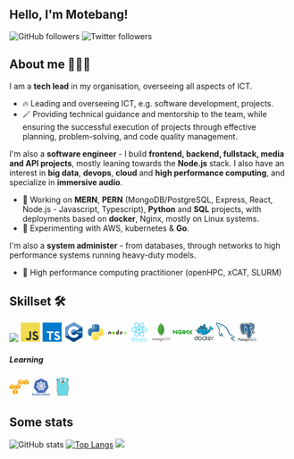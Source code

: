 ## Hello, I'm Motebang!

![GitHub followers](https://img.shields.io/github/followers/lebusa?style=social)
![Twitter followers](https://img.shields.io/twitter/follow/sirfongfong?style=social)

## About me 👨🏽‍💻    

I am a **tech lead** in my organisation, overseeing all aspects of ICT.
-  🔥 Leading and overseeing ICT, e.g. software development, projects.
-  🪄 Providing technical guidance and mentorship to the team, while ensuring the successful execution of projects through effective planning, problem-solving, and code quality management.

I'm also a **software engineer** - I build **frontend, backend, fullstack, media and API projects**, mostly leaning towards the **Node.js** stack. I also have an interest in **big data**, **devops**, **cloud** and **high performance computing**, and specialize in **immersive audio**.

- 🔭 Working on **MERN**, **PERN** (MongoDB/PostgreSQL, Express, React, Node.js - Javascript, Typescript), **Python** and **SQL** projects, with deployments based on **docker**, Nginx, mostly on Linux systems.
- 🌱 Experimenting with AWS, kubernetes &amp; **Go**.

I'm also a **system administer** - from databases, through networks to high performance systems running heavy-duty models.
- 🚀 High performance computing practitioner (openHPC, xCAT, SLURM)


## Skillset 🛠️
<img src="https://img.icons8.com/ios/35/000000/audio-wave--v2.png"/> <img src="https://github.com/devicons/devicon/blob/master/icons/javascript/javascript-original.svg" alt="JavaScript"  height="35" /> <img src="https://github.com/devicons/devicon/blob/master/icons/typescript/typescript-original.svg" alt="TypeScript"  height="35" /> <img src="https://github.com/devicons/devicon/blob/master/icons/cplusplus/cplusplus-original.svg" alt="C++"  height="35" />  <img src="https://github.com/devicons/devicon/blob/master/icons/python/python-original.svg" alt="Python"  height="35" /> <img src="https://github.com/devicons/devicon/blob/master/icons/nodejs/nodejs-original-wordmark.svg" alt="Node.js"  height="35" /> <img src="https://github.com/devicons/devicon/blob/master/icons/react/react-original-wordmark.svg" alt="React.js"  height="35" /> <img src="https://github.com/devicons/devicon/blob/master/icons/mongodb/mongodb-original-wordmark.svg" alt="mongodb" height="35" />  <img src="https://github.com/devicons/devicon/blob/master/icons/nginx/nginx-original.svg" alt="nginx" height="35" /> <img src="https://github.com/devicons/devicon/blob/master/icons/docker/docker-original-wordmark.svg" alt="docker" height="35" /> <img src="https://github.com/devicons/devicon/blob/master/icons/mysql/mysql-plain.svg" alt="docker" height="35" /> <img src="https://github.com/devicons/devicon/blob/master/icons/postgresql/postgresql-original-wordmark.svg" alt="postgresql" height="35" />


##### Learning
 <img src="https://github.com/devicons/devicon/blob/master/icons/amazonwebservices/amazonwebservices-original.svg" alt="AWS" height="35" />  <img src="https://github.com/devicons/devicon/blob/master/icons/kubernetes/kubernetes-plain-wordmark.svg" alt="kubernetes" height="35" />   <img src="https://github.com/devicons/devicon/blob/master/icons/go/go-original.svg" alt="golang" height="35" /> 


## Some stats

![GitHub stats](https://github-readme-stats.vercel.app/api?username=lebusa&show_icons=true&title_color=000000) [![Top Langs](https://github-readme-stats.vercel.app/api/top-langs/?username=lebusa&layout=compact)](https://github.com/lebusa/github-readme-stats) <img src="https://c.tenor.com/IoooQf-AFnUAAAAM/code-programmer.gif" height="100" />


<!--
**lebusa/lebusa** is a ✨ _special_ ✨ repository because its `README.md` (this file) appears on your GitHub profile.

Here are some ideas to get you started:

- 🔭 I’m currently working on ...
- 🌱 I’m currently learning ...
- 👯 I’m looking to collaborate on ...
- 🤔 I’m looking for help with ...
- 💬 Ask me about ...
- 📫 How to reach me: ...
- 😄 Pronouns: ...
- ⚡ Fun fact: ...
-->


